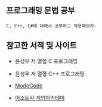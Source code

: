 ## 프로그래밍 문법 공부

    C, C++, C#에 대해서 공부하고 적용해보자.

## 참고한 서적 및 사이트

  * 윤성우 저 열혈 C 프로그래밍
  
  * 윤성우 저 열혈 C++ 프로그래밍
  
  * [ModoCode](https://modoocode.com/)

  * [어소트락 게임아카데미](https://www.youtube.com/channel/UCOPlo0wPx7Uo4p8e3GaW2KQ)
  

